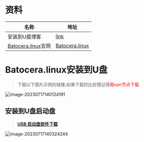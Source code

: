 # 资料

| 名称                                        | 地址                                                         |
| ------------------------------------------- | ------------------------------------------------------------ |
| 安装到U盘博客                               | [link](https://www.zhihu.com/tardis/bd/art/510765431?source_id=1001) |
| [Batocera.linux](https://batocera.org/)官网 | [Batocera.linux](https://batocera.org/)                      |

# Batocera.linux安装到U盘

> 下载以下图片示例的镜像,如果下载的比较慢记得<font color='red'>用vpn节点下载</font>

![image-20230717140124191](https://yaoliuyang-blog-images.oss-cn-beijing.aliyuncs.com/blogImages/image-20230717140124191.png)

## **安装到U盘启动盘**

> [**USB 启动盘软件下载**](https://rufus.ie/zh/#google_vignette)

![image-20230717140324244](https://yaoliuyang-blog-images.oss-cn-beijing.aliyuncs.com/blogImages/image-20230717140324244.png)